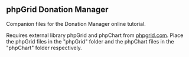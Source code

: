 ## phpGrid Donation Manager

Companion files for the Donation Manager online tutorial. 

Requires external library phpGrid and phpChart from [phpgrid.com](http://phpgrid.com/download). Place the phpGrid files in the "phpGrid" folder and the phpChart files in the "phpChart" folder respectively.

